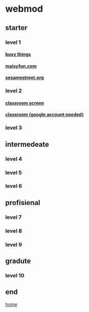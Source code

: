# webmod

## starter

### level 1
#### [busy things](https://www.busythings.co.uk/play/?accessid=78064&token=6d3a916dbaf1427c5919b3669e5bfc9d2abe8078e5a0dd96c6c835d5eb956cce)
#### [maisyfun.com](http://www.maisyfun.com/forchildren/)
#### [sesamestreet.org](https://www.sesamestreet.org/)
### level 2 
#### [classroom screen](https://classroomscreen.com/app/wv1/3d661be7-2645-422e-8d27-3ad32b295210)
#### [classroom (google account needed)](https://classroom.google.com/c/NDUwOTM3NTI5MDAy?cjc=7arlilw)
### level 3

## intermedeate

### level 4

### level 5

### level 6

## profisienal 

### level 7

### level 8

### level 9

## gradute

### level 10

## end
[home](https://dinosaur23.github.io/)
